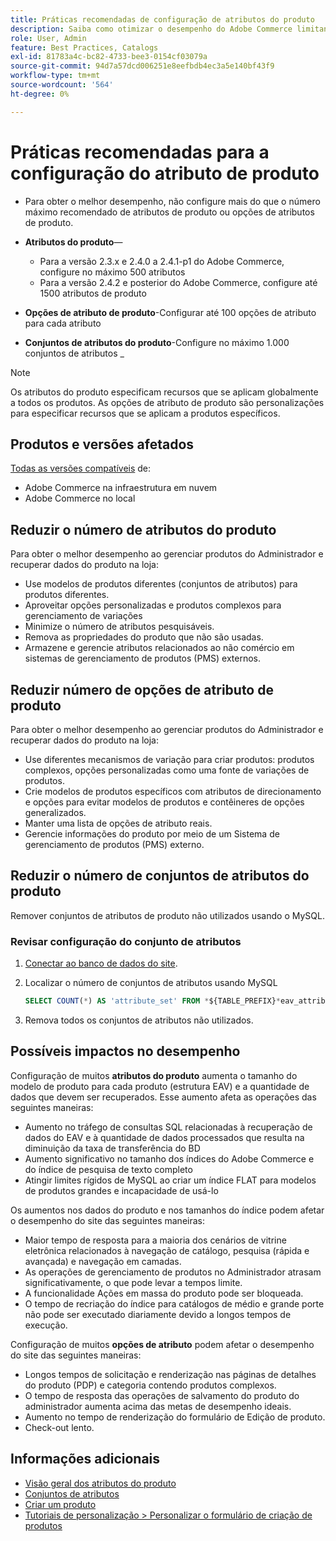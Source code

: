 ```yaml
---
title: Práticas recomendadas de configuração de atributos do produto
description: Saiba como otimizar o desempenho do Adobe Commerce limitando o número de atributos de produto, opções de atributo e conjuntos de atributos
role: User, Admin
feature: Best Practices, Catalogs
exl-id: 81783a4c-bc82-4733-bee3-0154cf03079a
source-git-commit: 94d7a57dcd006251e8eefbdb4ec3a5e140bf43f9
workflow-type: tm+mt
source-wordcount: '564'
ht-degree: 0%

---
```


# Práticas recomendadas para a configuração do atributo de produto

- Para obter o melhor desempenho, não configure mais do que o número máximo recomendado de atributos de produto ou opções de atributos de produto.

- **Atributos do produto**—
   - Para a versão 2.3.x e 2.4.0 a 2.4.1-p1 do Adobe Commerce, configure no máximo 500 atributos
   - Para a versão 2.4.2 e posterior do Adobe Commerce, configure até 1500 atributos de produto
- **Opções de atributo de produto**-Configurar até 100 opções de atributo para cada atributo
- **Conjuntos de atributos do produto**-Configure no máximo 1.000 conjuntos de atributos _
>[!NOTE]
>
>Os atributos do produto especificam recursos que se aplicam globalmente a todos os produtos. As opções de atributo de produto são personalizações para especificar recursos que se aplicam a produtos específicos.

## Produtos e versões afetados

[Todas as versões compatíveis](../../../release/versions.md) de:

- Adobe Commerce na infraestrutura em nuvem
- Adobe Commerce no local

## Reduzir o número de atributos do produto

Para obter o melhor desempenho ao gerenciar produtos do Administrador e recuperar dados do produto na loja:

- Use modelos de produtos diferentes (conjuntos de atributos) para produtos diferentes.
- Aproveitar opções personalizadas e produtos complexos para gerenciamento de variações
- Minimize o número de atributos pesquisáveis.
- Remova as propriedades do produto que não são usadas.
- Armazene e gerencie atributos relacionados ao não comércio em sistemas de gerenciamento de produtos (PMS) externos.

## Reduzir número de opções de atributo de produto

Para obter o melhor desempenho ao gerenciar produtos do Administrador e recuperar dados do produto na loja:

- Use diferentes mecanismos de variação para criar produtos: produtos complexos, opções personalizadas como uma fonte de variações de produtos.
- Crie modelos de produtos específicos com atributos de direcionamento e opções para evitar modelos de produtos e contêineres de opções generalizados.
- Manter uma lista de opções de atributo reais.
- Gerencie informações do produto por meio de um Sistema de gerenciamento de produtos (PMS) externo.

## Reduzir o número de conjuntos de atributos do produto

Remover conjuntos de atributos de produto não utilizados usando o MySQL.

### Revisar configuração do conjunto de atributos

1. [Conectar ao banco de dados do site](https://devdocs.magento.com/cloud/project/services-mysql.html#connect-to-the-database).

1. Localizar o número de conjuntos de atributos usando MySQL

   ```sql
   SELECT COUNT(*) AS 'attribute_set' FROM *${TABLE_PREFIX}*eav_attribute_set;
   ```

1. Remova todos os conjuntos de atributos não utilizados.

## Possíveis impactos no desempenho

Configuração de muitos **atributos do produto** aumenta o tamanho do modelo de produto para cada produto (estrutura EAV) e a quantidade de dados que devem ser recuperados. Esse aumento afeta as operações das seguintes maneiras:

- Aumento no tráfego de consultas SQL relacionadas à recuperação de dados do EAV e à quantidade de dados processados que resulta na diminuição da taxa de transferência do BD
- Aumento significativo no tamanho dos índices do Adobe Commerce e do índice de pesquisa de texto completo
- Atingir limites rígidos de MySQL ao criar um índice FLAT para modelos de produtos grandes e incapacidade de usá-lo

Os aumentos nos dados do produto e nos tamanhos do índice podem afetar o desempenho do site das seguintes maneiras:

- Maior tempo de resposta para a maioria dos cenários de vitrine eletrônica relacionados à navegação de catálogo, pesquisa (rápida e avançada) e navegação em camadas.
- As operações de gerenciamento de produtos no Administrador atrasam significativamente, o que pode levar a tempos limite.
- A funcionalidade Ações em massa do produto pode ser bloqueada.
- O tempo de recriação do índice para catálogos de médio e grande porte não pode ser executado diariamente devido a longos tempos de execução.

Configuração de muitos **opções de atributo** podem afetar o desempenho do site das seguintes maneiras:

- Longos tempos de solicitação e renderização nas páginas de detalhes do produto (PDP) e categoria contendo produtos complexos.
- O tempo de resposta das operações de salvamento do produto do administrador aumenta acima das metas de desempenho ideais.
- Aumento no tempo de renderização do formulário de Edição de produto.
- Check-out lento.

## Informações adicionais

- [Visão geral dos atributos do produto](https://experienceleague.adobe.com/docs/commerce-admin/catalog/product-attributes/product-attributes.html)
- [Conjuntos de atributos](https://experienceleague.adobe.com/docs/commerce-admin/catalog/product-attributes/create/attribute-sets.html)
- [Criar um produto](https://experienceleague.adobe.com/docs/commerce-admin/catalog/products/product-create.html)
- [Tutoriais de personalização > Personalizar o formulário de criação de produtos](https://developer.adobe.com/commerce/php/tutorials/admin/custom-product-creation-form/)

